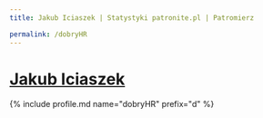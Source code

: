 ```yaml
---
title: Jakub Iciaszek | Statystyki patronite.pl | Patromierz

permalink: /dobryHR
---
```


# [Jakub Iciaszek](https://patronite.pl/dobryHR)

{% include profile.md name="dobryHR" prefix="d" %}
